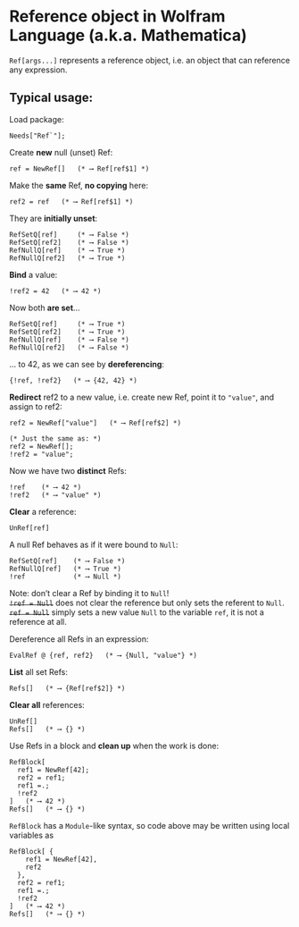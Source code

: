 # Reference object in Wolfram Language (a.k.a. Mathematica) ##

`Ref[args...]` represents a reference object, i.e. an object that can reference any expression.

## Typical usage:

Load package:
```mma
Needs["Ref`"];
```

Create __new__ null (unset) Ref:
```mma
ref = NewRef[]   (* ⟶ Ref[ref$1] *)
```

Make the __same__ Ref, __no copying__ here:
```mma
ref2 = ref   (* ⟶ Ref[ref$1] *)
```

They are __initially unset__:
```mma
RefSetQ[ref]     (* ⟶ False *)
RefSetQ[ref2]    (* ⟶ False *)
RefNullQ[ref]    (* ⟶ True *)
RefNullQ[ref2]   (* ⟶ True *)
```

__Bind__ a value:
```mma
!ref2 = 42   (* ⟶ 42 *)
```

Now both __are set__…
```mma
RefSetQ[ref]     (* ⟶ True *)
RefSetQ[ref2]    (* ⟶ True *)
RefNullQ[ref]    (* ⟶ False *)
RefNullQ[ref2]   (* ⟶ False *)
```

… to 42, as we can see by __dereferencing__:
```mma
{!ref, !ref2}   (* ⟶ {42, 42} *)
```

__Redirect__ ref2 to a new value, i.e. create new Ref, point it to `"value"`, and assign to ref2:
```mma
ref2 = NewRef["value"]   (* ⟶ Ref[ref$2] *)

(* Just the same as: *)
ref2 = NewRef[];
!ref2 = "value";
```

Now we have two __distinct__ Refs:
```mma
!ref    (* ⟶ 42 *)
!ref2   (* ⟶ "value" *)
```

__Clear__ a reference:
```mma
UnRef[ref]
```

A null Ref behaves as if it were bound to `Null`:
```mma
RefSetQ[ref]    (* ⟶ False *)
RefNullQ[ref]   (* ⟶ True *)
!ref            (* ⟶ Null *)
```

Note: don’t clear a Ref by binding it to `Null`!  
~~`!ref = Null`~~ does not clear the reference but only sets the referent to `Null`.  
~~`ref = Null`~~ simply sets a new value `Null` to the variable `ref`, it is not a reference at all.

Dereference all Refs in an expression:
```mma
EvalRef @ {ref, ref2}   (* ⟶ {Null, "value"} *)
```

__List__ all set Refs:
```mma
Refs[]   (* ⟶ {Ref[ref$2]} *)
```

__Clear all__ references:
```mma
UnRef[]
Refs[]   (* ⟶ {} *)
```

Use Refs in a block and __clean up__ when the work is done:
```mma
RefBlock[
  ref1 = NewRef[42];
  ref2 = ref1;
  ref1 =.;
  !ref2
]   (* ⟶ 42 *)
Refs[]   (* ⟶ {} *)
```

`RefBlock` has a `Module`-like syntax, so code above may be written using local variables as
```mma
RefBlock[ {
    ref1 = NewRef[42],
    ref2
  },
  ref2 = ref1;
  ref1 =.;
  !ref2
]   (* ⟶ 42 *)
Refs[]   (* ⟶ {} *)
```

